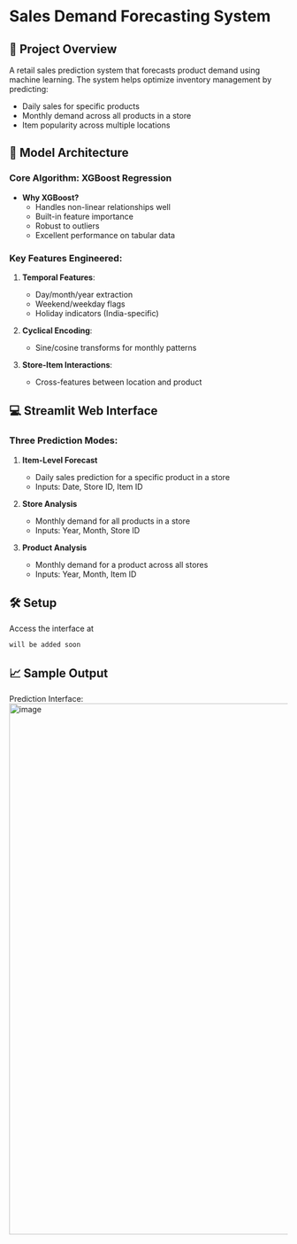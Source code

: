 # Sales Demand Forecasting System

## 📌 Project Overview
A retail sales prediction system that forecasts product demand using machine learning. The system helps optimize inventory management by predicting:
- Daily sales for specific products
- Monthly demand across all products in a store
- Item popularity across multiple locations


## 🤖 Model Architecture
### Core Algorithm: XGBoost Regression
- **Why XGBoost?**
  - Handles non-linear relationships well
  - Built-in feature importance
  - Robust to outliers
  - Excellent performance on tabular data

### Key Features Engineered:
1. **Temporal Features**:
   - Day/month/year extraction
   - Weekend/weekday flags
   - Holiday indicators (India-specific)
   
2. **Cyclical Encoding**:
   - Sine/cosine transforms for monthly patterns

3. **Store-Item Interactions**:
   - Cross-features between location and product

## 💻 Streamlit Web Interface
### Three Prediction Modes:
1. **Item-Level Forecast**
   - Daily sales prediction for a specific product in a store
   - Inputs: Date, Store ID, Item ID

2. **Store Analysis**
   - Monthly demand for all products in a store
   - Inputs: Year, Month, Store ID

3. **Product Analysis**  
   - Monthly demand for a product across all stores
   - Inputs: Year, Month, Item ID


## 🛠️ Setup 
Access the interface at 
```
will be added soon
```

   

## 📈 Sample Output
Prediction Interface:
<img width="959" alt="image" src="https://github.com/user-attachments/assets/09e59245-3948-4c54-a6b2-ac347eb8edb3" />




